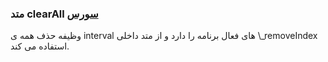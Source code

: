 <h3>
متد clearAll
<a class="ext-link" href="classes_Tetris_Gameplay.js.html#line24" >سورس</a>
</h3>
وظیفه حذف همه ی interval های فعال برنامه را دارد و از متد داخلی \_removeIndex استفاده می کند.

